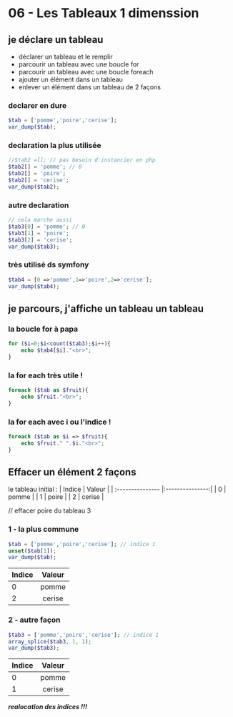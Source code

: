 # 06 - Les Tableaux 1 dimenssion

## je déclare un tableau
- déclarer un tableau et le remplir
- parcourir un tableau avec une boucle for
- parcourir un tableau avec une boucle foreach
- ajouter un élément dans un tableau
- enlever un élément dans un tableau de 2 façons 

### declarer en dure
```php
$tab = ['pomme','poire','cerise'];
var_dump($tab);
```

### declaration la plus utilisée
```php
//$tab2 =[]; // pas besoin d'instancier en php
$tab2[] = 'pomme'; // 0
$tab2[] = 'poire';
$tab2[] = 'cerise';
var_dump($tab2);
```


### autre declaration 
```php
// cela marche aussi
$tab3[0] = 'pomme'; // 0
$tab3[1] = 'poire';
$tab3[2] = 'cerise';
var_dump($tab3);
```
### très utilisé ds symfony
```php
$tab4 = [0 =>'pomme',1=>'poire',2=>'cerise'];
var_dump($tab4);
```

## je parcours, j'affiche un tableau un tableau

### la boucle for à papa
```php
for ($i=0;$i<count($tab3);$i++){
    echo $tab4[$i]."<br>";
}
```
### la for each très utile !
```php
foreach ($tab as $fruit){
    echo $fruit."<br>";
}
```

### la for each avec i ou l'indice !
```php
foreach ($tab as $i => $fruit){
    echo $fruit." ".$i."<br>";
}
```

## Effacer un élément 2 façons

le tableau initial :
| Indice  | Valeur | 
| :--------------- |:---------------:|
| 0 | pomme |
| 1 | poire |
| 2 | cerise |

// effacer poire du tableau 3
### 1 - la plus commune
```php
$tab = ['pomme','poire','cerise']; // indice 1
unset($tab[1]);
var_dump($tab);
```
| Indice  | Valeur | 
| :--------------- |:---------------:|
| 0 | pomme |
| 2 | cerise |

### 2 - autre façon
```php
$tab3 = ['pomme','poire','cerise']; // indice 1
array_splice($tab3, 1, 1);
var_dump($tab3);
```
| Indice  | Valeur | 
| :--------------- |:---------------:|
| 0 | pomme |
| 1 | cerise |

  
***realocation des indices !!!***
